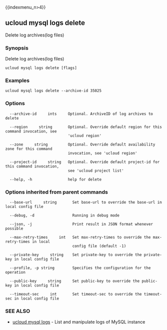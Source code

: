 {{indexmenu_n>4}}

## ucloud mysql logs delete

Delete log archives(log files)

### Synopsis

Delete log archives(log files)

```
ucloud mysql logs delete [flags]
```

### Examples

```
ucloud mysql logs delete --archive-id 35025
```

### Options

```
  --archive-id     ints     Optional. ArchiveID of log archives to delete 

  --region     string       Optional. Override default region for this command invocation, see
                            'ucloud region' 

  --zone     string         Optional. Override default availability zone for this command
                            invocation, see 'ucloud region' 

  --project-id     string   Optional. Override default project-id for this command invocation,
                            see 'ucloud project list' 

  --help, -h                help for delete 

```

### Options inherited from parent commands

```
  --base-url     string       Set base-url to override the base-url in local config file 

  --debug, -d                 Running in debug mode 

  --json, -j                  Print result in JSON format whenever possible 

  --max-retry-times     int   Set max-retry-times to override the max-retry-times in local
                              config file (default -1) 

  --private-key     string    Set private-key to override the private-key in local config file 

  --profile, -p string        Specifies the configuration for the operation 

  --public-key     string     Set public-key to override the public-key in local config file 

  --timeout-sec     int       Set timeout-sec to override the timeout-sec in local config file 

```

### SEE ALSO

* [ucloud mysql logs](developer/cli/cmd/ucloud/mysql/logs)	 - List and manipulate logs of MySQL instance

